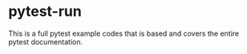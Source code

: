 # pytest-run

This is a full pytest example codes that is based and covers the entire pytest documentation.
